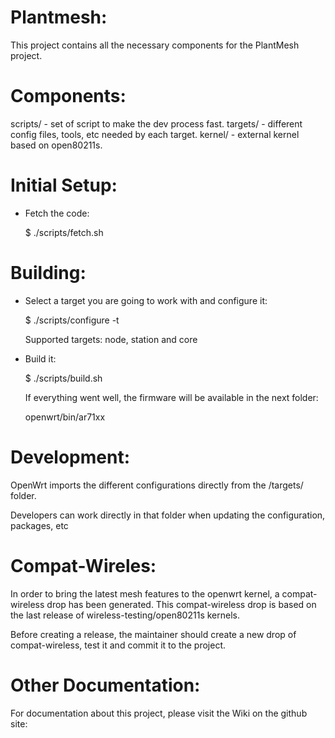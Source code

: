 Plantmesh:
==========

This project contains all the necessary components for the PlantMesh project.

Components:
===========

scripts/	- set of script to make the dev process fast.
targets/	- different config files, tools, etc needed by each target.
kernel/		- external kernel based on open80211s.

Initial Setup:
==============

- Fetch the code:

   $ ./scripts/fetch.sh

Building:
=========

- Select a target you are going to work with and  configure it:

  $ ./scripts/configure -t <target>

  Supported targets: node, station and core

- Build it:

  $ ./scripts/build.sh

  If everything went well, the firmware will be available in the next folder:
  
  openwrt/bin/ar71xx

Development:
============

OpenWrt imports the different configurations directly from the /targets/<name>
folder.

Developers can work directly in that folder when updating the configuration,
packages, etc

Compat-Wireles:
===============

In order to bring the latest mesh features to the openwrt kernel, a
compat-wireless drop has been generated. This compat-wireless drop is based on the
last release of wireless-testing/open80211s kernels.

Before creating a release, the maintainer should create a new drop of
compat-wireless, test it and commit it to the project.

Other Documentation:
===================

For documentation about this project, please visit the Wiki on the github site:

